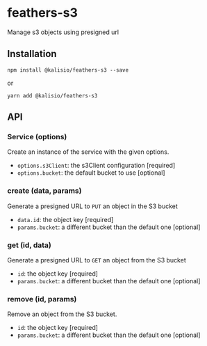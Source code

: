 # feathers-s3
Manage s3 objects using presigned url

## Installation

```shell
npm install @kalisio/feathers-s3 --save
```

or

```shell
yarn add @kalisio/feathers-s3
```

## API

### Service (options)

Create an instance of the service with the given options.

* `options.s3Client`: the s3Client configuration [required]
* `options.bucket`: the default bucket to use [optional]

### create (data, params)

Generate a presigned URL to `PUT` an object in the S3 bucket

* `data.id`: the object key [required]
* `params.bucket`: a different bucket than the default one [optional]

### get (id, data)

Generate a presigned URL to `GET` an object from the S3 bucket

* `id`: the object key [required]
* `params.bucket`: a different bucket than the default one [optional]

### remove (id, params)

Remove an object from the S3 bucket.

* `id`: the object key [required]
* `params.bucket`: a different bucket than the default one [optional]